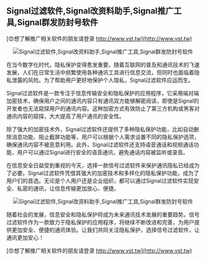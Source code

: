 ## **Signal过滤软件,Signal改资料助手,Signal推广工具,Signal群发防封号软件**

[😍想了解推广相关软件的朋友请登录 http://www.vst.tw](http://www.vst.tw)

 <center><img src="https://vst.tw/MP4/tuiguang/png/6.png" alt="Signal过滤软件,Signal改资料助手,Signal推广工具,Signal群发防封号软件"></center>

在当今数字化时代，隐私保护变得愈发重要。随着互联网的普及和通讯技术的飞速发展，人们在日常生活中频繁使用各种通讯工具进行信息交流，但同时也面临着隐私泄露的风险。为了帮助用户更好地保护个人隐私，Signal过滤软件应运而生。

Signal过滤软件是一款专注于信息传输安全和隐私保护的应用程序，它采用端对端加密技术，确保用户之间的通讯内容只有通讯双方能够解密阅读，即使是Signal的开发者也无法窥探用户的通讯内容。这种加密方式有效防止了第三方机构或黑客对通讯内容的窥探，大大提高了用户通讯的安全性。

除了强大的加密技术外，Signal过滤软件还提供了多种隐私保护功能，比如自动删除消息功能、阻止截屏功能等，用户可以根据个人需求设置不同的隐私保护选项，确保通讯内容不被恶意利用。此外，Signal过滤软件还支持语音通话和视频通话功能，用户可以通过Signal进行安全的语音通讯，避免通话内容被监听或录音。

在信息安全日益受到重视的今天，选择一款信号过滤软件来保护通讯隐私已经成为了必要。Signal过滤软件凭借其强大的加密技术和多样化的隐私保护功能，成为了用户们的首选。无论是个人用户还是企业组织，都可以通过Signal过滤软件实现安全、私密的通讯，让信息传输更加放心、便捷。

 <center><img src="https://vst.tw/MP4/tuiguang/png/6.png" alt="Signal过滤软件,Signal改资料助手,Signal推广工具,Signal群发防封号软件"></center>

随着社会的发展，信息安全和隐私保护将成为未来通讯技术发展的重要趋势。信号过滤软件作为一款致力于隐私保护的应用程序，将继续不断改进和完善，为用户提供更加安全、便捷的通讯体验。让我们共同关注隐私保护，选择信号过滤软件，让通讯更加安心！

[😍想了解推广相关软件的朋友请登录 http://www.vst.tw](http://www.vst.tw)



